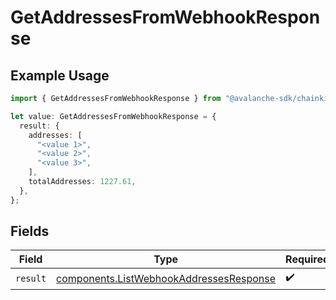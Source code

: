 # GetAddressesFromWebhookResponse

## Example Usage

```typescript
import { GetAddressesFromWebhookResponse } from "@avalanche-sdk/chainkit/models/operations";

let value: GetAddressesFromWebhookResponse = {
  result: {
    addresses: [
      "<value 1>",
      "<value 2>",
      "<value 3>",
    ],
    totalAddresses: 1227.61,
  },
};
```

## Fields

| Field                                                                                              | Type                                                                                               | Required                                                                                           | Description                                                                                        |
| -------------------------------------------------------------------------------------------------- | -------------------------------------------------------------------------------------------------- | -------------------------------------------------------------------------------------------------- | -------------------------------------------------------------------------------------------------- |
| `result`                                                                                           | [components.ListWebhookAddressesResponse](../../models/components/listwebhookaddressesresponse.md) | :heavy_check_mark:                                                                                 | N/A                                                                                                |